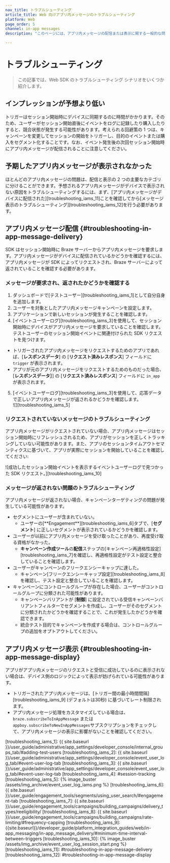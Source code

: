 ```yaml
---
nav_title: トラブルシューティング
article_title: Web 向けアプリ内メッセージのトラブルシューティング
platform: Web
page_order: 5
channel: in-app messages
description: "このページには、アプリ内メッセージの配信または表示に関する一般的な問題に対するトラブルシューティング手順が記載されています。"

---
```


# トラブルシューティング

> この記事では、Web SDK のトラブルシューティング シナリオをいくつか紹介します。

## インプレッションが予想より低い

トリガーはセッション開始時にデバイスに同期するのに時間がかかります。そのため、ユーザーがセッション開始直後にイベントをログに記録したり購入したりすると、競合状態が発生する可能性があります。考えられる回避策の 1 つは、キャンペーンを変更してセッションの開始をトリガーし、目的のイベントまたは購入をセグメント化することです。なお、イベント発生後の次回セッション開始時にアプリ内メッセージが配信されることに注意してください。

## 予期したアプリ内メッセージが表示されなかった

ほとんどのアプリ内メッセージの問題は、配信と表示の 2 つの主要なカテゴリに分けることができます。予想されるアプリ内メッセージがデバイスで表示されない原因をトラブルシューティングするには、まず、[アプリ内メッセージがデバイスに配信された][troubleshooting\_iams\_11]ことを確認してから[メッセージ表示のトラブルシューティング][troubleshooting\_iams\_12]を行う必要があります。

## アプリ内メッセージ配信 {#troubleshooting-in-app-message-delivery}

SDK はセッション開始時に Braze サーバーからアプリ内メッセージを要求します。アプリ内メッセージがデバイスに配信されているかどうかを確認するには、アプリ内メッセージが SDK によってリクエストされ、Braze サーバーによって返されていることを確認する必要があります。

### メッセージが要求され、返されたかどうかを確認する

1. ダッシュボードで[テストユーザー][troubleshooting\_iams\_1]として自分自身を追加します。
2. ユーザーを対象としたアプリ内メッセージキャンペーンを設定します。
3. アプリケーションで新しいセッションが発生することを確認します。
4. [イベントユーザーログ][troubleshooting\_iams\_3]を使用して、セッション開始時にデバイスがアプリ内メッセージを要求していることを確認します。テストユーザーのセッション開始イベントに関連付けられた SDK リクエストを見つけます。
  - トリガーされたアプリ内メッセージをリクエストするためのアプリであれば、[**レスポンスデータ**] の [**リクエスト済みレスポンス**] フィールドに `trigger` が表示されます。
  - アプリが元のアプリ内メッセージをリクエストするためのものだった場合、[**レスポンスデータ］**] の [**リクエスト済みレスポンス**] フィールドに `in_app` が表示されます。
5. [イベントユーザーログ][troubleshooting\_iams\_3]を使用して、応答データで正しいアプリ内メッセージが返されるかどうかを確認します。<br>![][troubleshooting\_iams\_5]

### リクエストされていないメッセージのトラブルシューティング

アプリ内メッセージがリクエストされていない場合、アプリ内メッセージはセッション開始時にリフレッシュされるため、アプリがセッションを正しくトラッキングしていない可能性があります。また、アプリのセッションタイムアウトセマンティクスに基づいて、アプリが実際にセッションを開始していることを確認してください:

![成功したセッション開始イベントを表示するイベントユーザーログで見つかった SDK リクエスト。][troubleshooting\_iams\_10]

### メッセージが返されない問題のトラブルシューティング

アプリ内メッセージが返されない場合、キャンペーンターゲティングの問題が発生している可能性があります。

- セグメントにユーザーが含まれていない。
  - ユーザーの[\*\*Engagement**][troubleshooting_iams_6]タブで、[**セグメント**] に正しいセグメントが表示されているかどうかを確認します。
- ユーザーが以前にアプリ内メッセージを受け取ったことがあり、再度受け取る資格がなかった。
  - **キャンペーン作成ツール**の**配信**ステップの[キャンペーン再適格性設定][troubleshooting\_iams\_7]を確認し、再適格性設定がテスト設定と整合していることを確認します。
- ユーザーがキャンペーンのフリークエンシーキャップに達した。
  - キャンペーン[フリークエンシーキャップ設定][troubleshooting\_iams\_8]を確認し、テスト設定と整合していることを確認します。
- キャンペーンにコントロールグループが存在した場合、ユーザーがコントロールグループに分類された可能性があります。
  - キャンペーンバリアントが [**制御**] に設定されている受信キャンペーンバリアントフィルターでセグメントを作成し、ユーザーがそのセグメントに分類されたかどうかを確認することで、これが発生したかどうかを確認できます。
  - 統合テスト目的でキャンペーンを作成する場合は、コントロールグループの追加をオプトアウトしてください。

## アプリ内メッセージ表示 {#troubleshooting-in-app-message-display}

アプリがアプリ内メッセージのリクエストと受信に成功しているのに表示されない場合は、デバイス側のロジックによって表示が妨げられている可能性があります。

- トリガーされたアプリ内メッセージは、[トリガー間の最小時間間隔][troubleshooting\_iams\_9] (デフォルトは30秒) に基づいてレート制限されます。
- アプリ内メッセージ処理をカスタマイズしている場合は、 `braze.subscribeToInAppMessage` または `appboy.subscribeToNewInAppMessages`サブスクリプションをチェックして、アプリ内メッセージの表示に影響がないことを確認してください。

[troubleshooting\_iams\_1]: {{ site.baseurl }}/user_guide/administrative/app_settings/developer_console/internal_groups_tab/#adding-test-users
[troubleshooting\_iams\_2]: {{ site.baseurl }}/user_guide/administrative/app_settings/developer_console/event_user_log_tab/#event-user-log-tab
[troubleshooting\_iams\_3]: {{ site.baseurl }}/user_guide/administrative/app_settings/developer_console/event_user_log_tab/#event-user-log-tab
[troubleshooting\_iams\_4]: #session-tracking
[troubleshooting\_iams\_5]:  {% image_buster /assets/img_archive/event_user_log_iams.png %}
[troubleshooting\_iams\_6]: {{ site.baseurl }}/user_guide/engagement_tools/segments/using_user_search/#engagement-tab
[troubleshooting\_iams\_7]: {{ site.baseurl }}/user_guide/engagement_tools/campaigns/building_campaigns/delivery_types/reeligibility/
[troubleshooting\_iams\_8]: {{ site.baseurl }}/user_guide/engagement_tools/campaigns/building_campaigns/rate-limiting/#frequency-capping
[troubleshooting\_iams\_9]: {{site.baseurl}}/developer_guide/platform_integration_guides/web/in-app_messaging/in-app_message_delivery/#minimum-time-interval-between-triggers
[troubleshooting\_iams\_10]: {% image_buster /assets/img_archive/event_user_log_session_start.png %}
[troubleshooting\_iams\_11]: #troubleshooting-in-app-message-delivery
[troubleshooting\_iams\_12]: #troubleshooting-in-app-message-display

